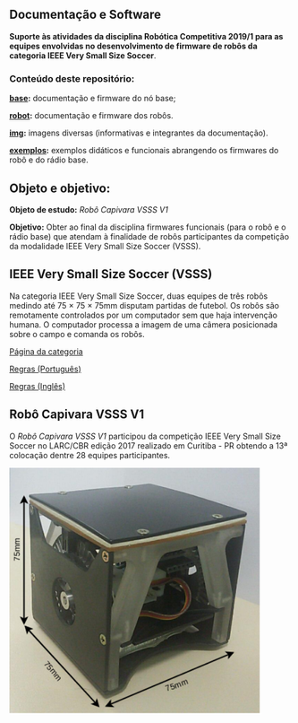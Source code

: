 ## Documentação e Software  

**Suporte às atividades da disciplina Robótica Competitiva 2019/1 para as equipes envolvidas no desenvolvimento de firmware de robôs da categoria IEEE Very Small Size Soccer**.

### **Conteúdo deste repositório:**


**[base](base/):** documentação e firmware do nó base;  

**[robot](robot/):** documentação e firmware dos robôs. 

**[img](img/):** imagens diversas (informativas e integrantes da documentação).

**[exemplos](exemplos/):** exemplos didáticos e funcionais abrangendo os firmwares do robô e do rádio base. 

## Objeto e objetivo:

**Objeto de estudo:** *Robô Capivara VSSS V1*

**Objetivo:** Obter ao final da disciplina firmwares funcionais (para o robô e o rádio base) que atendam à finalidade de robôs participantes da competição da modalidade IEEE Very Small Size Soccer (VSSS).

## IEEE Very Small Size Soccer (VSSS)

Na categoria IEEE Very Small Size Soccer, duas equipes de três robôs medindo até 75 × 75 × 75mm disputam partidas de futebol. Os robôs são remotamente controlados por um computador sem que haja intervenção humana. O computador processa a imagem de uma câmera posicionada sobre o campo e comanda os robôs.

<a href="http://www.cbrobotica.org/?page_id=81" target="_blank">Página da categoria</a>

<a href="http://www.cbrobotica.org/wp-content/uploads/2014/03/VerySmall2009_ptbr.pdf" target="_blank">Regras (Português)</a>

<a href="http://www.cbrobotica.org/wp-content/uploads/2014/03/VerySmall2008_en.pdf" target="_blank">Regras (Inglês)</a>



## Robô Capivara VSSS V1

O *Robô Capivara VSSS V1* participou da competição IEEE Very Small Size Soccer no LARC/CBR edição 2017 realizado em Curitiba - PR obtendo a 13ª colocação dentre 28 equipes participantes. 

<img src="https://github.com/alex-co/vsss/blob/master/img/robo_vsss_v1.png" width="450">

